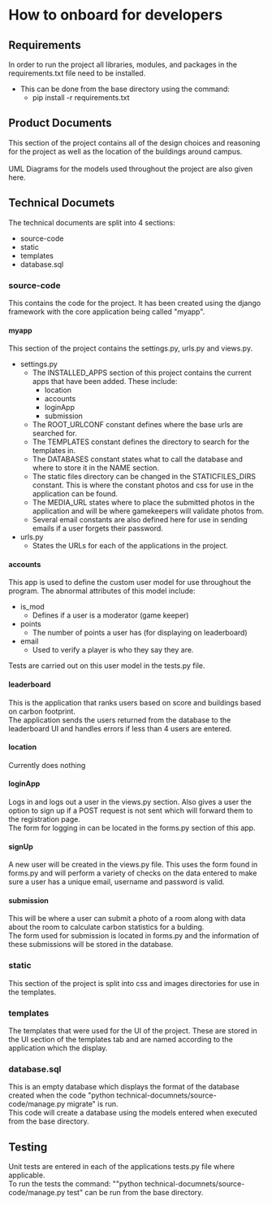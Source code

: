 # How to onboard for developers

## Requirements

In order to run the project all libraries, modules, and packages in the requirements.txt file need to be installed.

- This can be done from the base directory using the command:
  - pip install -r requirements.txt

## Product Documents

This section of the project contains all of the design choices and reasoning for the project as well as the location of the buildings around campus. \
\
UML Diagrams for the models used throughout the project are also given here.

## Technical Documets

The technical documents are split into 4 sections:

- source-code
- static
- templates
- database.sql

### source-code

This contains the code for the project. It has been created using the django framework with the core application being called "myapp".

#### myapp

This section of the project contains the settings.py, urls.py and views.py.

- settings.py
  - The INSTALLED_APPS section of this project contains the current apps that have been added. These include:
    - location
    - accounts
    - loginApp
    - submission
  - The ROOT_URLCONF constant defines where the base urls are searched for.
  - The TEMPLATES constant defines the directory to search for the templates in.
  - The DATABASES constant states what to call the database and where to store it in the NAME section.
  - The static files directory can be changed in the STATICFILES_DIRS constant. This is where the constant photos and css for use in the application can be found.
  - The MEDIA_URL states where to place the submitted photos in the application and will be where gamekeepers will validate photos from.
  - Several email constants are also defined here for use in sending emails if a user forgets their password.
- urls.py
  - States the URLs for each of the applications in the project.

#### accounts

This app is used to define the custom user model for use throughout the program.
The abnormal attributes of this model include:

- is_mod
  - Defines if a user is a moderator (game keeper)
- points
  - The number of points a user has (for displaying on leaderboard)
- email
  - Used to verify a player is who they say they are.

Tests are carried out on this user model in the tests.py file.

#### leaderboard

This is the application that ranks users based on score and buildings based on carbon footprint. \
The application sends the users returned from the database to the leaderboard UI and handles errors if less than 4 users are entered.

#### location

Currently does nothing

#### loginApp

Logs in and logs out a user in the views.py section. Also gives a user the option to sign up if a POST request is not sent which will forward them to the registration page. \
The form for logging in can be located in the forms.py section of this app.

#### signUp

A new user will be created in the views.py file. This uses the form found in forms.py and will perform a variety of checks on the data entered to make sure a user has a unique email, username and password is valid.

#### submission

This will be where a user can submit a photo of a room along with data about the room to calculate carbon statistics for a bulding. \
The form used for submission is located in forms.py and the information of these submissions will be stored in the database.

### static

This section of the project is split into css and images directories for use in the templates.

### templates

The templates that were used for the UI of the project. These are stored in the UI section of the templates tab and are named according to the application which the display.

### database.sql

This is an empty database which displays the format of the database created when the code "python technical-documnets/source-code/manage.py migrate" is run. \
This code will create a database using the models entered when executed from the base directory.

## Testing

Unit tests are entered in each of the applications tests.py file where applicable. \
To run the tests the command: ""python technical-documnets/source-code/manage.py test" can be run from the base directory.
